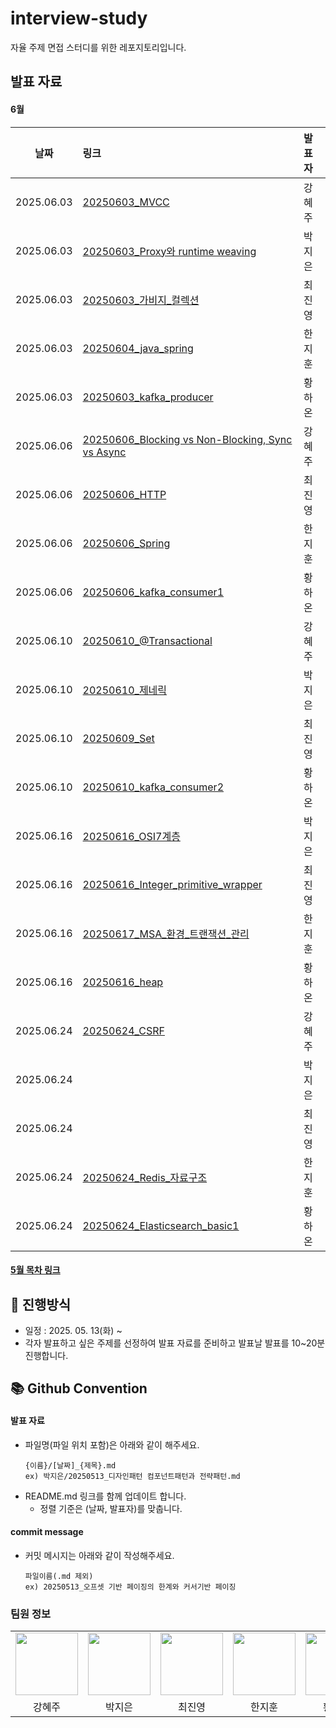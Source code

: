 # interview-study
자율 주제 면접 스터디를 위한 레포지토리입니다.

## 발표 자료
#### 6월
| 날짜         | 링크                                                                                                                                                                                                      | 발표자 |
|------------|:--------------------------------------------------------------------------------------------------------------------------------------------------------------------------------------------------------|:----|
| 2025.06.03 | [20250603_MVCC](https://github.com/HI-dle/interview-study/blob/main/%EA%B0%95%ED%98%9C%EC%A3%BC/20250603_MVCC.md)                                                                                       | 강혜주 |
| 2025.06.03 | [20250603_Proxy와 runtime weaving](https://github.com/HI-dle/interview-study/blob/main/%EB%B0%95%EC%A7%80%EC%9D%80/20250603_Proxy%EC%99%80%20runtime%20weaving.md)                                       | 박지은  |
| 2025.06.03 | [20250603_가비지_컬렉션](https://github.com/HI-dle/interview-study/blob/main/%EC%B5%9C%EC%A7%84%EC%98%81/20250603_%EA%B0%80%EB%B9%84%EC%A7%80_%EC%BB%AC%EB%A0%89%EC%85%98.md)                                 | 최진영 |
| 2025.06.03 | [20250604_java_spring](https://github.com/HI-dle/interview-study/blob/main/%ED%95%9C%EC%A7%80%ED%9B%88/20250603_java_spring.md)                                                                         | 한지훈 |
| 2025.06.03 | [20250603_kafka_producer](https://github.com/HI-dle/interview-study/blob/main/%ED%99%A9%ED%95%98%EC%98%A8/20250603_kafka_producer.md)                                                                   | 황하온 |
| 2025.06.06 | [20250606_Blocking vs Non-Blocking,  Sync vs Async](https://github.com/HI-dle/interview-study/blob/main/%EA%B0%95%ED%98%9C%EC%A3%BC/20250606_Blocking%20vs%20Non-Blocking%2C%20%20Sync%20vs%20Async.md) | 강혜주 | 
| 2025.06.06 | [20250606_HTTP](https://github.com/HI-dle/interview-study/blob/main/%EC%B5%9C%EC%A7%84%EC%98%81/20250606_HTTP.md)                                                                                       | 최진영 |
| 2025.06.06 | [20250606_Spring](https://github.com/HI-dle/interview-study/blob/main/%ED%95%9C%EC%A7%80%ED%9B%88/20250606_Spring.md)                                                                                   | 한지훈 |
| 2025.06.06 | [20250606_kafka_consumer1](https://github.com/HI-dle/interview-study/blob/main/%ED%99%A9%ED%95%98%EC%98%A8/20250606_kafka_consumer1.md)                                                                 | 황하온 |
| 2025.06.10 | [20250610_@Transactional](https://github.com/HI-dle/interview-study/blob/main/%EA%B0%95%ED%98%9C%EC%A3%BC/20250610_%40Transactional.md)                                                                 | 강혜주 |
| 2025.06.10 | [20250610_제네릭](https://github.com/HI-dle/interview-study/blob/main/%EB%B0%95%EC%A7%80%EC%9D%80/20250610_%EC%A0%9C%EB%84%A4%EB%A6%AD.md)                                                                 | 박지은 |
| 2025.06.10 | [20250609_Set](https://github.com/HI-dle/interview-study/blob/main/%EC%B5%9C%EC%A7%84%EC%98%81/20250609_Set.md)                                                                                         | 최진영 |
| 2025.06.10 | [20250610_kafka_consumer2](https://github.com/HI-dle/interview-study/blob/main/%ED%99%A9%ED%95%98%EC%98%A8/20250610_kafka_consumer2.md)                                                                 | 황하온 |
| 2025.06.16 | [20250616_OSI7계층](https://github.com/HI-dle/interview-study/blob/main/%EB%B0%95%EC%A7%80%EC%9D%80/20250616_OSI7%EA%B3%84%EC%B8%B5.md)                                                                   | 박지은 |
| 2025.06.16 | [20250616_Integer_primitive_wrapper](https://github.com/HI-dle/interview-study/blob/main/%EC%B5%9C%EC%A7%84%EC%98%81/20250616_Integer_primitive_wrapper.md)                                             | 최진영 |
| 2025.06.16 | [20250617_MSA_환경_트랜잭션_관리](https://github.com/HI-dle/interview-study/blob/main/%ED%95%9C%EC%A7%80%ED%9B%88/20250617_MSA_%ED%99%98%EA%B2%BD_%ED%8A%B8%EB%9E%9C%EC%9E%AD%EC%85%98_%EA%B4%80%EB%A6%AC.md)   | 한지훈 |
| 2025.06.16 | [20250616_heap](https://github.com/HI-dle/interview-study/blob/main/%ED%99%A9%ED%95%98%EC%98%A8/20250616_heap.md)                                                                                       | 황하온 |
| 2025.06.24 | [20250624_CSRF](https://github.com/HI-dle/interview-study/blob/main/%EA%B0%95%ED%98%9C%EC%A3%BC/20250624_CSRF.md)                                                                                                                                                                                                    | 강혜주 |
| 2025.06.24 |                                                                                                                                                                                                         | 박지은 |
| 2025.06.24 |                                                                                                                                                                                                         | 최진영 |
| 2025.06.24 | [20250624_Redis_자료구조](https://github.com/HI-dle/interview-study/blob/main/%ED%95%9C%EC%A7%80%ED%9B%88/20250624_Redis_%EC%9E%90%EB%A3%8C%EA%B5%AC%EC%A1%B0.md)                                           | 한지훈 |
| 2025.06.24 | [20250624_Elasticsearch_basic1](https://github.com/HI-dle/interview-study/blob/main/%ED%99%A9%ED%95%98%EC%98%A8/20250624_Elasticsearch_basic1.md)     | 황하온 |


#### [5월 목차 링크](https://github.com/HI-dle/interview-study/blob/main/5%EC%9B%94_%EB%AA%A9%EC%B0%A8.md)

## 📜 진행방식
- 일정 : 2025. 05. 13(화) ~
- 각자 발표하고 싶은 주제를 선정하여 발표 자료를 준비하고 발표날 발표를 10~20분 진행합니다.

## 📚 Github Convention

#### 발표 자료
- 파일명(파일 위치 포함)은 아래와 같이 해주세요.
  ```
  {이름}/[날짜]_{제목}.md
  ex) 박지은/20250513_디자인패턴 컴포넌트패턴과 전략패턴.md
  ```
- README.md 링크를 함께 업데이트 합니다.
  - 정렬 기준은 (날짜, 발표자)를 맞춥니다.

#### commit message
- 커밋 메시지는 아래와 같이 작성해주세요.
  ```
  파일이름(.md 제외)
  ex) 20250513_오프셋 기반 페이징의 한계와 커서기반 페이징
  ```

  
### 팀원 정보
<table>
    <tr>
        <td align="center">
            <a href="https://github.com/hyezuu"><img  width="100px" src="https://avatars.githubusercontent.com/u/147456219?v=4" /></a>
        </td>
        <td align="center">
            <a href="https://github.com/je-pa"><img  width="100px" src="https://avatars.githubusercontent.com/u/76720692?v=4" /></a>
        </td>
        <td align="center">
            <a href="https://github.com/cchoijjinyoung"><img  width="100px" src="https://avatars.githubusercontent.com/u/68311264?v=4" /></a>
        </td>
        <td align="center">
            <a href="https://github.com/hanjihoon03"><img  width="100px" src="https://avatars.githubusercontent.com/u/163777923?v=4" /></a>
        </td>
        <td align="center">
            <a href="https://github.com/HanaHww2"><img  width="100px" src="https://avatars.githubusercontent.com/u/62924471?v=4" /></a>
        </td>
    </tr>
    <tr>
        <td align="center">강혜주</td>
        <td align="center">박지은</td>
        <td align="center">최진영</td>
        <td align="center">한지훈</td>
        <td align="center">황하온</td>
    </tr>
</table>
